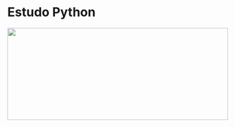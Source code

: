 # Estudo Python
<img src="https://penseemti.com.br/wp-content/uploads/2019/01/python-logo.png" width="500" height="210"> 